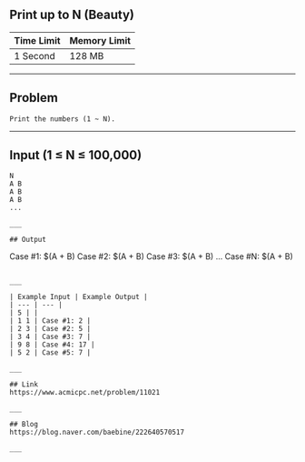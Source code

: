 ## **Print up to N (Beauty)**

| Time Limit | Memory Limit |
| --- | --- |
| 1 Second | 128 MB |

___

## Problem
```
Print the numbers (1 ~ N).
```

___

## Input (1 ≤ N ≤ 100,000)
```
N
A B
A B
A B
...

___

## Output
```
Case #1: $(A + B)
Case #2: $(A + B)
Case #3: $(A + B)
...
Case #N: $(A + B)
```

___

| Example Input | Example Output |
| --- | --- |
| 5 | |
| 1 1 | Case #1: 2 |
| 2 3 | Case #2: 5 |
| 3 4 | Case #3: 7 |
| 9 8 | Case #4: 17 |
| 5 2 | Case #5: 7 |

___

## Link
https://www.acmicpc.net/problem/11021

___

## Blog
https://blog.naver.com/baebine/222640570517

___
